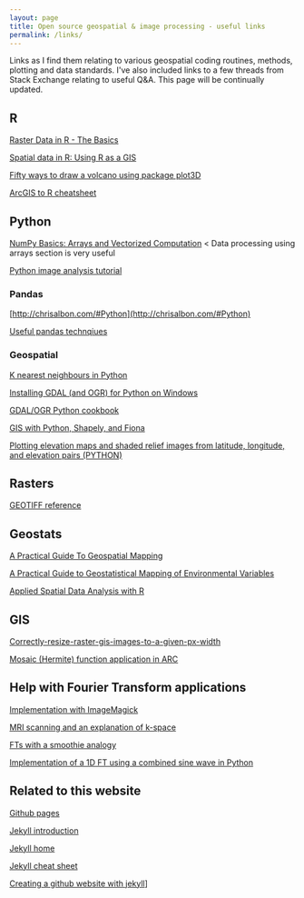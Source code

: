```yaml
---
layout: page
title: Open source geospatial & image processing - useful links
permalink: /links/
---
```


Links as I find them relating to various geospatial coding routines, methods, plotting and data standards. I've also included links to a few threads from Stack Exchange relating to useful Q&A. This page will be continually updated.

## R 

[Raster Data in R - The Basics](http://neondataskills.org/R/Raster-Data-In-R/)

[Spatial data in R: Using R as a GIS](https://pakillo.github.io/R-GIS-tutorial/)

[Fifty ways to draw a volcano using package plot3D](https://cran.r-project.org/web/packages/plot3D/vignettes/volcano.pdf)

[ArcGIS to R cheatsheet](https://docs.google.com/viewer?a=v&pid=sites&srcid=ZGVmYXVsdGRvbWFpbnxzZWFzY2FwZW1vZGVsbGluZ3xneDozMGZlZjdmNjVmYjU4ODYx)

## Python 

[NumPy Basics: Arrays and Vectorized Computation](https://www.safaribooksonline.com/library/view/python-for-data/9781449323592/ch04.html) < Data processing using arrays section is very useful

[Python image analysis tutorial](http://pythonvision.org/basic-tutorial/)

### Pandas 

[http://chrisalbon.com/#Python](http://chrisalbon.com/#Python)

[Useful pandas technqiues](http://www.analyticsvidhya.com/blog/2016/01/12-pandas-techniques-python-data-manipulation/)

### Geospatial

[K nearest neighbours in Python](https://www.dataquest.io/blog/k-nearest-neighbors-in-python/)

[Installing GDAL (and OGR) for Python on Windows](https://pythongisandstuff.wordpress.com/2011/07/07/installing-gdal-and-ogr-for-python-on-windows/)

[GDAL/OGR Python cookbook](https://pcjericks.github.io/py-gdalogr-cookbook/raster_layers.html)

[GIS with Python, Shapely, and Fiona](http://www.macwright.org/2012/10/31/gis-with-python-shapely-fiona.html)

[Plotting elevation maps and shaded relief images from latitude, longitude, and elevation pairs (PYTHON)](http://gis.stackexchange.com/questions/116319/plotting-elevation-maps-and-shaded-relief-images-from-latitude-longitude-and-e)

## Rasters

[GEOTIFF reference](http://www.remotesensing.org/geotiff/spec/geotiff2.5.html)

## Geostats

[A Practical Guide To Geospatial Mapping](http://spatial-analyst.net/book/system/files/Hengl_2009_GEOSTATe2c1w.pdf)

[A Practical Guide to Geostatistical Mapping of Environmental Variables](http://eusoils.jrc.ec.europa.eu/ESDB_Archive/eusoils_docs/other/EUR22904en.pdf)

[Applied Spatial Data Analysis with R](http://www.springer.com/us/book/9781461476177)

## GIS

[Correctly-resize-raster-gis-images-to-a-given-px-width](http://gis.stackexchange.com/questions/111523/how-to-correctly-resize-raster-gis-images-to-a-given-px-width)

[Mosaic (Hermite) function application in ARC](http://resources.esri.com/help/9.3/ArcGISengine/java/gp_toolref/spatial_analyst_tools/how_mosaic_works.htm)

## Help with Fourier Transform applications
	
[Implementation with ImageMagick](http://www.imagemagick.org/Usage/fourier/)

[MRI scanning and an explanation of k-space](http://www.revisemri.com/tutorials/what_is_k_space/)

[FTs with a smoothie analogy](http://betterexplained.com/articles/an-interactive-guide-to-the-fourier-transform/)

[Implementation of a 1D FT using a combined sine wave in Python](https://plot.ly/matplotlib/fft/)

## Related to this website

[Github pages](https://pages.github.com/)

[Jekyll introduction](http://jekyllbootstrap.com/lessons/jekyll-introduction.html)

[Jekyll home](http://jekyllrb.com/)

[Jekyll cheat sheet](http://cheat.jekyll.tips/)

[Creating a github website with jekyll](http://jmcglone.com/guides/github-pages/)]

